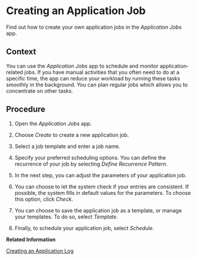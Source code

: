 <!-- loio3c09d56310f94d45be9b0eb25f561e47 -->

# Creating an Application Job

Find out how to create your own application jobs in the *Application Jobs* app.



<a name="loio3c09d56310f94d45be9b0eb25f561e47__section_ixf_pm3_grb"/>

## Context

You can use the *Application Jobs* app to schedule and monitor application-related jobs. If you have manual activities that you often need to do at a specific time, the app can reduce your workload by running these tasks smoothly in the background. You can plan regular jobs which allows you to concentrate on other tasks.



<a name="loio3c09d56310f94d45be9b0eb25f561e47__section_y3r_qm3_grb"/>

## Procedure

1.  Open the *Application Jobs* app.

2.  Choose *Create* to create a new application job.

3.  Select a job template and enter a job name.

4.  Specify your preferred scheduling options. You can define the recurrence of your job by selecting *Define Recurrence Pattern*.

5.  In the next step, you can adjust the parameters of your application job.

6.  You can choose to let the system check if your entries are consistent. If possible, the system fills in default values for the parameters. To choose this option, click *Check*.

7.  You can choose to save the application job as a template, or manage your templates. To do so, select *Template*.

8.  Finally, to schedule your application job, select *Schedule*.


**Related Information**  


[Creating an Application Log](creating-an-application-log-7911b76.md "")


